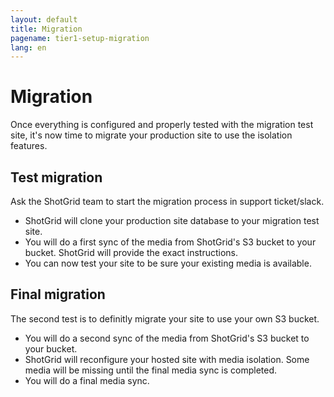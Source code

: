 ```yaml
---
layout: default
title: Migration
pagename: tier1-setup-migration
lang: en
---
```


# Migration

Once everything is configured and properly tested with the migration test site, it's now time to migrate your production site to use the isolation features.

## Test migration

Ask the ShotGrid team to start the migration process in support ticket/slack.

- ShotGrid will clone your production site database to your migration test site.
- You will do a first sync of the media from ShotGrid's S3 bucket to your bucket. ShotGrid will provide the exact instructions.
- You can now test your site to be sure your existing media is available.

## Final migration

The second test is to definitly migrate your site to use your own S3 bucket.

- You will do a second sync of the media from ShotGrid's S3 bucket to your bucket.
- ShotGrid will reconfigure your hosted site with media isolation. Some media will be missing until the final media sync is completed.
- You will do a final media sync.
